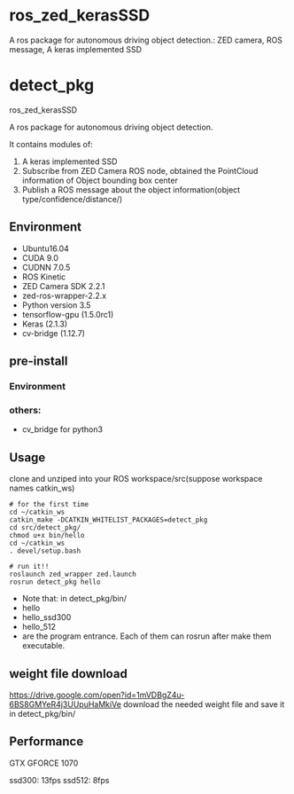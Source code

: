 # ros_zed_kerasSSD
A ros package for autonomous driving object detection.: ZED camera, ROS message, A keras implemented SSD 

# detect_pkg
ros_zed_kerasSSD

A ros package for autonomous driving object detection.

It contains modules of:
1. A keras implemented SSD
2. Subscribe from ZED Camera ROS node, obtained the PointCloud information of Object bounding box center
3. Publish a ROS message about the object information(object type/confidence/distance/)

## Environment
- Ubuntu16.04
- CUDA 9.0
- CUDNN 7.0.5
- ROS Kinetic
- ZED Camera SDK 2.2.1
- zed-ros-wrapper-2.2.x
- Python version 3.5
- tensorflow-gpu (1.5.0rc1)
- Keras (2.1.3)
- cv-bridge (1.12.7)


## pre-install
### Environment
### others:
- cv_bridge for python3

## Usage
clone and unziped into your ROS workspace/src(suppose workspace names catkin_ws)


```
# for the first time
cd ~/catkin_ws 
catkin_make -DCATKIN_WHITELIST_PACKAGES=detect_pkg
cd src/detect_pkg/
chmod u+x bin/hello
cd ~/catkin_ws
. devel/setup.bash

# run it!!
roslaunch zed_wrapper zed.launch
rosrun detect_pkg hello
```
- Note that: in detect_pkg/bin/
- hello
- hello_ssd300
- hello_512
- are the program entrance. Each of them can rosrun after make them executable.

## weight file download
https://drive.google.com/open?id=1mVDBgZ4u-6BS8GMYeR4j3UUpuHaMkiVe
download the needed weight file and save it in detect_pkg/bin/

## Performance
GTX GFORCE 1070 

ssd300: 13fps
ssd512: 8fps


